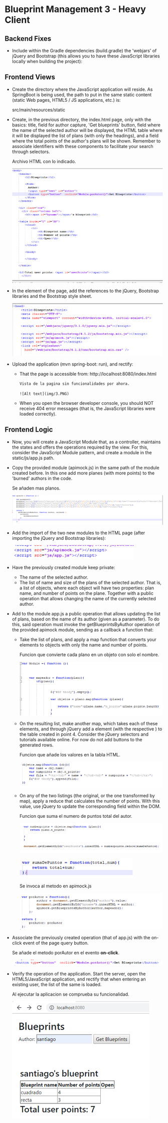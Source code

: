 # Blueprint Management 3 - Heavy Client

## Backend Fixes
* Include within the Gradle dependencies (build.gradle) the 'webjars' of jQuery and Bootstrap (this allows you to have these JavaScript libraries locally when building the project):
             
## Frontend Views
* Create the directory where the JavaScript application will reside. As SpringBoot is being used, the path to put in the same static content (static Web pages, HTML5 / JS applications, etc.) is:

	src/main/resources/static

* Create, in the previous directory, the index.html page, only with the basics: title, field for author capture, 'Get blueprints' button, field where the name of the selected author will be displayed, the HTML table where it will be displayed the list of plans (with only the headings), and a field where the total points of the author's plans will be shown. Remember to associate identifiers with these components to facilitate your search through selectors.

	Archivo HTML con lo indicado.
	
	![Alt text](img/1.PNG)

* In the <head> element of the page, add the references to the jQuery, Bootstrap libraries and the Bootstrap style sheet.

     ![Alt text](img/2.PNG)
      
* Upload the application (mvn spring-boot: run), and rectify:
  * That the page is accessible from: http://localhost:8080/index.html
  
		Vista de la pagina sin funcionalidades por ahora.
		
		![Alt text](img/3.PNG)
  
  * When you open the browser developer console, you should NOT receive 404 error messages (that is, the JavaScript libraries were loaded correctly).
## Frontend Logic
* Now, you will create a JavaScript Module that, as a controller, maintains the states and offers the operations required by the view. For this, consider the JavaScript Module pattern, and create a module in the static/js/app.js path.
* Copy the provided module (apimock.js) in the same path of the module created before. In this one add more planes (with more points) to the 'burned' authors in the code.
	
	Se añaden mas planos.
	
	![Alt text](img/5.PNG)
	
* Add the import of the two new modules to the HTML page (after importing the jQuery and Bootstrap libraries):
	
	![Alt text](img/6.PNG)

* Have the previously created module keep private:
  * The name of the selected author. 
  * The list of name and size of the plans of the selected author. That is, a list of objects, where each object will have two properties: plan name, and number of points on the plane. Together with a public operation that allows changing the name of the currently selected author.
  
  
* Add to the module app.js a public operation that allows updating the list of plans, based on the name of its author (given as a parameter). To do this, said operation must invoke the getBlueprintsByAuthor operation of the provided apimock module, sending as a callback a function that:
  * Take the list of plans, and apply a map function that converts your elements to objects with only the name and number of points.
  
	Funcion que convierte cada plano en un objeto con solo el nombre. 
  
	![Alt text](img/7.PNG)
  
  * On the resulting list, make another map, which takes each of these elements, and through jQuery add a  element (with the respective ) to the table created in point 4. Consider the jQuery selectors and tutorials available online. For now do not add buttons to the generated rows.
  
	Funcion que añade los valores en la tabla HTML.
	
	![Alt text](img/8.PNG)
  
  * On any of the two listings (the original, or the one transformed by map), apply a reduce that calculates the number of points. With this value, use jQuery to update the corresponding field within the DOM.
  
	Funcion que suma el numero de puntos total del autor.
  
	![Alt text](img/9.PNG)
	
	![Alt text](img/10.PNG)
	
	Se invoca al metodo en apimock.js
	
	![Alt text](img/11.PNG)
  
* Associate the previously created operation (that of app.js) with the on-click event of the page query button.

	Se añade el metodo porAutor en el evento **on-click**.

	![Alt text](img/12.PNG)

* Verify the operation of the application. Start the server, open the HTML5/JavaScript application, and rectify that when entering an existing user, the list of the same is loaded.

	Al ejecutar la aplicacion se comprueba su funcionalidad.

	![Alt text](img/13.PNG)
